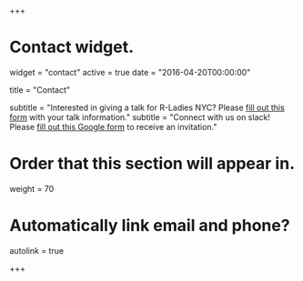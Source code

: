 +++
# Contact widget.
widget = "contact"
active = true
date = "2016-04-20T00:00:00"

title = "Contact"

subtitle = "Interested in giving a talk for R-Ladies NYC? Please [fill out this form](https://docs.google.com/forms/d/e/1FAIpQLSdL4wbWnrJqRDgtiB4APqfdEw8yeRnz7lOCEttMVvcNbxNW6g/viewform?usp=sf_link) with your talk information."
subtitle = "Connect with us on slack! Please [fill out this Google form](https://docs.google.com/forms/d/e/1FAIpQLScjkESslg5IhU4O2YesvKi2zMoFXrN52ehxDT98yncvvBjFvg/viewform?usp=sf_link) to receive an invitation."

# Order that this section will appear in.
weight = 70

# Automatically link email and phone?
autolink = true

+++

